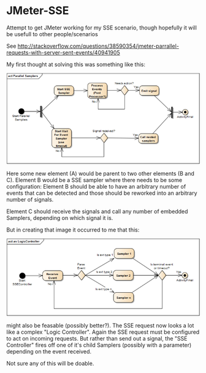 # JMeter-SSE
Attempt to get JMeter working for my SSE scenario, though hopefully it will be usefull to other people/scenarios

See http://stackoverflow.com/questions/38590354/jmeter-parrallel-requests-with-server-sent-events/40941905 

My first thought at solving this was something like this: 

![parallel samplers](https://raw.githubusercontent.com/vrolijken/JMeter-SSE/master/Parallel%20Samplers.png)

Here some new element (A) would be parent to two other elements (B and C). Element B would be a SSE sampler where there needs to be some configuration: Element B should be able to have an arbitrary number of events that can be detected and those should be reworked into an arbitrary number of signals. 

Element C should receive the signals and call any number of embedded Samplers, depending on which signal it is.

But in creating that image it occurred to me that this: 

![as logic controller](https://raw.githubusercontent.com/vrolijken/JMeter-SSE/master/as%20LogicController.png)

might also be feasable (possibly better?). The SSE request now looks a lot like a complex "Logic Controller". Again the SSE request must be configured to act on incoming requests. But rather than send out a signal, the "SSE Controller" fires off one of it's child Samplers (possibly with a parameter) depending on the event received. 

Not sure any of this will be doable.
